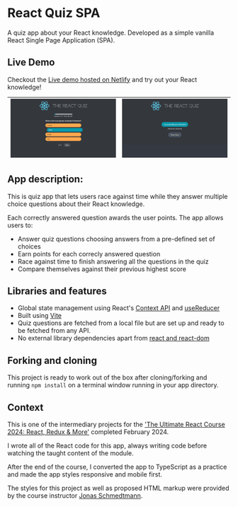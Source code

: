 # React Quiz SPA

A quiz app about your React knowledge. Developed as a simple vanilla React Single Page Application (SPA).

## Live Demo

Checkout the [Live demo hosted on Netlify](https://react-quiz-typescript-app.netlify.app) and try out your React knowledge!

| ![App dashboard](/screenshots/Screenshot-1.jpg 'App dashboard') | ![Bookings Page](/screenshots/Screenshot-2.jpg 'Bookings Page') |
| :-------------------------------------------------------------: | :-------------------------------------------------------------: |

## App description:

This is quiz app that lets users race against time while they answer multiple choice questions about their React knowledge.

Each correctly answered question awards the user points. The app allows users to:

- Answer quiz questions choosing answers from a pre-defined set of choices
- Earn points for each correcly answered question
- Race against time to finish answering all the questions in the quiz
- Compare themselves against their previous highest score

## Libraries and features

- Global state management using React's [Context API](https://react.dev/reference/react/useContext) and [useReducer](https://react.dev/reference/react/useReducer)
- Built using [Vite](https://vitejs.dev)
- Quiz questions are fetched from a local file but are set up and ready to be fetched from any API.
- No external library dependencies apart from [react and react-dom](https://github.com/facebook/react)

## Forking and cloning

This project is ready to work out of the box after cloning/forking and running `npm install` on a terminal window running in your app directory.

## Context

This is one of the intermediary projects for the ['The Ultimate React Course 2024: React, Redux & More'](https://www.udemy.com/course/the-ultimate-react-course/) completed February 2024.

I wrote all of the React code for this app, always writing code before watching the taught content of the module.

After the end of the course, I converted the app to TypeScript as a practice and made the app styles responsive and mobile first.

The styles for this project as well as proposed HTML markup were provided by the course instructor [Jonas Schmedtmann](https://codingheroes.io/).
